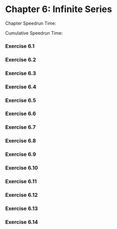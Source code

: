 # Chapter 6: Infinite Series

Chapter Speedrun Time:

Cumulative Speedrun Time:

### Exercise 6.1



### Exercise 6.2



### Exercise 6.3



### Exercise 6.4



### Exercise 6.5



### Exercise 6.6



### Exercise 6.7



### Exercise 6.8



### Exercise 6.9



### Exercise 6.10



### Exercise 6.11



### Exercise 6.12



### Exercise 6.13



### Exercise 6.14


